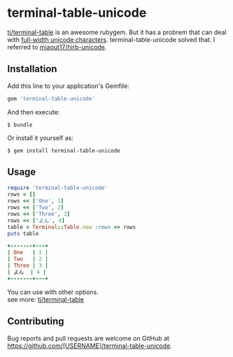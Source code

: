 # terminal-table-unicode

[tj/terminal-table](https://github.com/tj/terminal-table) is an awesome rubygem. But it has a probrem that can deal with [full-width unicode characters](https://en.wikipedia.org/wiki/Halfwidth_and_fullwidth_forms#Fullwidth_form). terminal-table-unicode solved that.
I referred to [miaout17/hirb-unicode](https://github.com/miaout17/hirb-unicode).  

## Installation

Add this line to your application's Gemfile:

```ruby
gem 'terminal-table-unicode'
```

And then execute:

    $ bundle

Or install it yourself as:

    $ gem install terminal-table-unicode

## Usage

```ruby
require 'terminal-table-unicode'
rows = []
rows << ['One', 1]
rows << ['Two', 2]
rows << ['Three', 3]
rows << ['よん', 4]
table = Terminal::Table.new :rows => rows
puts table
```

```ruby
+-------+---+
| One   | 1 |
| Two   | 2 |
| Three | 3 |
| よん  | 4 |
+-------+---+
```

You can use with other options.   
see more: [tj/terminal-table](https://github.com/tj/terminal-table)

## Contributing

Bug reports and pull requests are welcome on GitHub at https://github.com/[USERNAME]/terminal-table-unicode.
